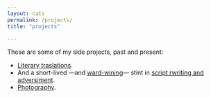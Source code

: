 ```yaml
---
layout: cats
permalink: /projects/
title: "projects"

---
```


These are some of my side projects, past and present:

- [Literary traslations](http://www.acantilado.es/persona/david-horacio-colmenares/).
- And a short-lived —and [ward-wining](http://www.revistapantalla.com/festival/ganadores/2012/comerciales.php)— stint in [script rwriting and adversiment](http://jakob.mx).
- [Photography](https://davidcolmenares.carbonmade.com).

